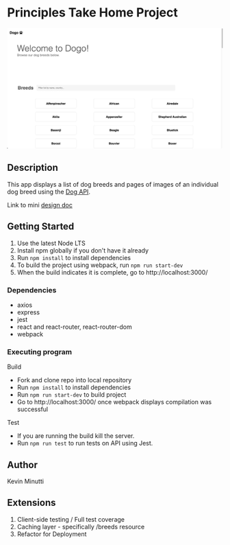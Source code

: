 # Principles Take Home Project

![project home image](https://github.com/K-minutti/readme-images/blob/main/principles.png)

## Description

This app displays a list of dog breeds and pages of images of an individual dog breed using the [Dog API](https://dog.ceo/dog-api/documentation/).

Link to mini [design doc](https://docs.google.com/document/d/188-LzgQRyc19pJ1M16fz3wrsK5oPeJImTCO9j-QHSI8/edit?usp=sharing)

## Getting Started

1. Use the latest Node LTS
2. Install npm globally if you don't have it already
3. Run `npm install` to install dependencies
4. To build the project using webpack, run `npm run start-dev`
5. When the build indicates it is complete, go to http://localhost:3000/

### Dependencies

- axios
- express
- jest
- react and react-router, react-router-dom
- webpack

### Executing program

Build

- Fork and clone repo into local repository
- Run `npm install` to install dependencies
- Run `npm run start-dev` to build project
- Go to http://localhost:3000/ once webpack displays compilation was successful

Test

- If you are running the build kill the server.
- Run `npm run test` to run tests on API using Jest.

## Author

Kevin Minutti

## Extensions

1. Client-side testing / Full test coverage
2. Caching layer - specifically /breeds resource
3. Refactor for Deployment

